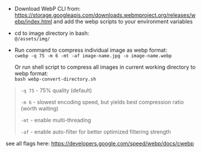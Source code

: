 * Download WebP CLI from:  
  https://storage.googleapis.com/downloads.webmproject.org/releases/webp/index.html
  and add the webp scripts to your environment variables


* cd to image directory in bash:  
  `@/assets/img/`


* Run command to compress individual image as webp format:  
  `cwebp -q 75 -m 6 -mt -af image-name.jpg -o image-name.webp`
  
  Or run shell script to compress all images in current working directory to webp format:  
  `bash webp-convert-directory.sh`


> `-q 75` - 75% quality (default)
> 
> `-m 6` - slowest encoding speed, but yields best compression ratio (worth waiting)
> 
> `-mt` - enable multi-threading
> 
> `-af` - enable auto-filter for better optimized filtering strength


see all flags here:
https://developers.google.com/speed/webp/docs/cwebp
